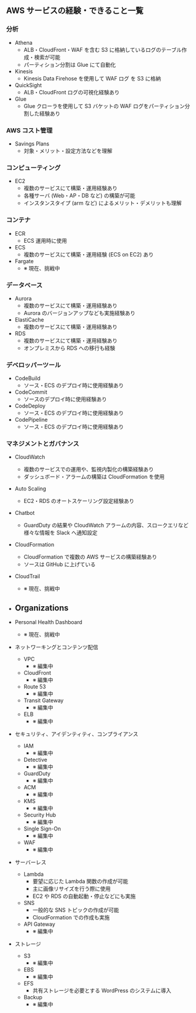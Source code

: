 ## AWS サービスの経験・できること一覧

### 分析
- Athena
	- ALB・CloudFront・WAF を含む S3 に格納しているログのテーブル作成・検索が可能
	- パーティション分割は Glue にて自動化
- Kinesis
	- Kinesis Data Firehose を使用して WAF ログ を S3 に格納
- QuickSight
	- ALB・CloudFront ログの可視化経験あり
- Glue
	- Glue クローラを使用して S3 バケットの WAF ログをパーティション分割した経験あり

### AWS コスト管理
- Savings Plans
	- 対象・メリット・設定方法などを理解

### コンピューティング
- EC2
	- 複数のサービスにて構築・運用経験あり
	- 各種サーバ (Web・AP・DB など) の構築が可能
	- インスタンスタイプ (arm など) によるメリット・デメリットも理解

### コンテナ
- ECR
	- ECS 運用時に使用
- ECS
	- 複数のサービスにて構築・運用経験 (ECS on EC2) あり
- Fargate
	- ※ 現在、挑戦中

### データベース
- Aurora
	- 複数のサービスにて構築・運用経験あり
	- Aurora のバージョンアップなども実施経験あり
- ElastiCache
	- 複数のサービスにて構築・運用経験あり
- RDS
	- 複数のサービスにて構築・運用経験あり
	- オンプレミスから RDS への移行も経験

### デベロッパーツール
- CodeBuild
	- ソース・ECS のデプロイ時に使用経験あり
- CodeCommit
	- ソースのデプロイ時に使用経験あり
- CodeDeploy
	- ソース・ECS のデプロイ時に使用経験あり
- CodePipeline
	- ソース・ECS のデプロイ時に使用経験あり

### マネジメントとガバナンス
- CloudWatch
	- 複数のサービスでの運用や、監視内製化の構築経験あり
	- ダッシュボード・アラームの構築は CloudFormation を使用
- Auto Scaling
	- EC2・RDS のオートスケーリング設定経験あり
- Chatbot
	- GuardDuty の結果や CloudWatch アラームの内容、スロークエリなど様々な情報を Slack へ通知設定
- CloudFormation
	- CloudFormation で複数の AWS サービスの構築経験あり
	- ソースは GitHub に上げている
- CloudTrail
	- ※ 現在、挑戦中
- Organizations
	- 
- Personal Health Dashboard
	- ※ 現在、挑戦中

- ネットワーキングとコンテンツ配信
	- VPC
		- ※ 編集中
	- CloudFront
		- ※ 編集中
	- Route 53
		- ※ 編集中
	- Transit Gateway
		- ※ 編集中
	- ELB
		- ※ 編集中

- セキュリティ、アイデンティティ、コンプライアンス
	- IAM
		- ※ 編集中
	- Detective
		- ※ 編集中
	- GuardDuty
		- ※ 編集中
	- ACM
		- ※ 編集中
	- KMS
		- ※ 編集中
	- Security Hub
		- ※ 編集中
	- Single Sign-On
		- ※ 編集中
	- WAF
		- ※ 編集中

- サーバーレス
	- Lambda
		- 要望に応じた Lambda 関数の作成が可能
		- 主に画像リサイズを行う際に使用
		- EC2 や RDS の自動起動・停止などにも実施
	- SNS
		- 一般的な SNS トピックの作成が可能
		- CloudFormation での作成も実施
	- API Gateway
		- ※ 編集中

- ストレージ
	- S3
		- ※ 編集中
	- EBS
		- ※ 編集中
	- EFS
		- 共有ストレージを必要とする WordPress のシステムに導入
	- Backup
		- ※ 編集中
